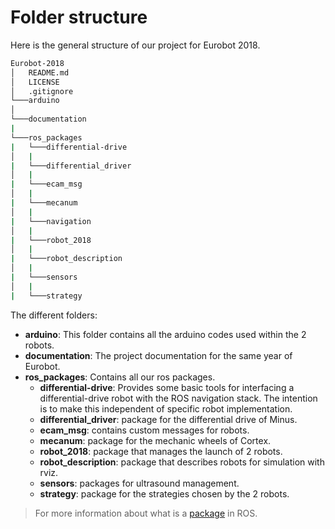 # Folder structure

Here is the general structure of our project for Eurobot 2018.
```bash
Eurobot-2018
│   README.md
│   LICENSE
│   .gitignore
└───arduino
│
└───documentation
|
└───ros_packages
|   └───differential-drive
│   |
|   └───differential_driver
│   |
|   └───ecam_msg
│   |
|   └───mecanum
│   |
|   └───navigation
│   |
|   └───robot_2018
│   |
|   └───robot_description
│   |
|   └───sensors
│   |
|   └───strategy
```

The different folders:
* **arduino**: This folder contains all the arduino codes used within the 2 robots.
* **documentation**: The project documentation for the same year of Eurobot.
* **ros_packages**: Contains all our ros packages.
    * **differential-drive**: Provides some basic tools for interfacing a differential-drive robot with the ROS navigation stack. The intention is to make this independent of specific robot implementation.
    * **differential_driver**: package for the differential drive of Minus.
    * **ecam_msg**: contains custom messages for robots.
    * **mecanum**: package for the mechanic wheels of Cortex.
    * **robot_2018**: package that manages the launch of 2 robots.
    * **robot_description**: package that describes robots for simulation with rviz.
    * **sensors**: packages for ultrasound management.
    * **strategy**: package for the strategies chosen by the 2 robots.

> For more information about what is a [package](software/ros/basics/packages.html) in ROS.
